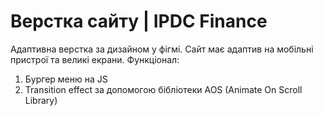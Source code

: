 # Верстка сайту | IPDC Finance

Адаптивна верстка за дизайном у фігмі. Сайт має адаптив на мобільні пристрої та великі екрани. Функціонал:

1. Бургер меню на JS
2. Transition effect за допомогою бібліотеки AOS (Animate On Scroll Library)
